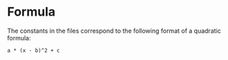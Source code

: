 # Formula
The constants in the files correspond to the following format of a quadratic formula:

```
a * (x - b)^2 + c
```
